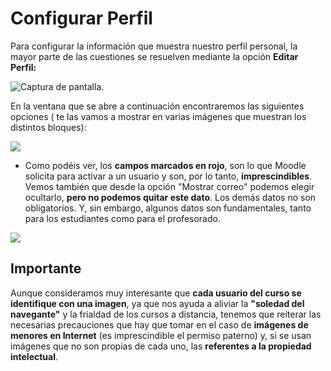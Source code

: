 # Configurar Perfil

Para configurar la información que muestra nuestro perfil personal, la mayor parte de las cuestiones se resuelven mediante la opción **Editar Perfil:**

![Captura de pantalla.](/assets/Selección_214.png)

En la ventana que se abre a continuación encontraremos las siguientes opciones \( te las vamos a mostrar en varias imágenes que muestran los distintos bloques\):

![](/assets/Selección_215b.png)

* Como podéis ver, los **campos marcados en rojo**, son lo que Moodle solicita para activar a un usuario y son, por lo tanto, **imprescindibles**. Vemos también que desde la opción "Mostrar correo" podemos elegir ocultarlo, **pero no podemos quitar este dato**. Los demás datos no son obligatorios. Y, sin embargo, algunos datos son fundamentales, tanto para los estudiantes como para el profesorado.

![](/assets/Selección_216.png)

## Importante

Aunque consideramos muy interesante que **cada usuario del curso se identifique con una imagen**, ya que nos ayuda a aliviar la **"soledad del navegante"** y la frialdad de los cursos a distancia, tenemos que reiterar las necesarias precauciones que hay que tomar en el caso de **imágenes de menores en Internet** \(es imprescindible el permiso paterno\) y, si se usan imágenes que no son propias de cada uno, las **referentes a la propiedad intelectual**.

